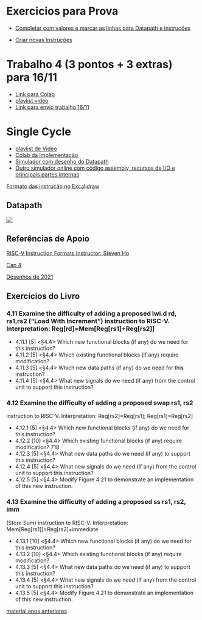 # Exercicios para Prova

* [Completar com valores e marcar as linhas para Datapath e instruções](https://www.youtube.com/playlist?list=PLcvOyD_LMr6lwiTYTHD-EwGMW3T9gLIkK)

* [Criar novas Instruções]()
  
# Trabalho 4 (3 pontos + 3 extras) para 16/11

* [Link para Colab](https://colab.research.google.com/drive/1fK1KoWXSxkAaw4NLHXgh6Xnwi8SYUcVT?usp=sharing)
* [playlist video](https://www.youtube.com/playlist?list=PLcvOyD_LMr6lJfzPk3wmMqBp7vgL_EtJs)
* [Link para envio trabalho 16/11](https://forms.gle/CrRkhvL1SQmWeYw36)
  
# Single Cycle

* [playlist de Video](https://www.youtube.com/playlist?list=PLcvOyD_LMr6nd3-M5_7Ta5kHfxNqvAl67)
* [Colab da Implementação](https://colab.research.google.com/drive/1zu_QOlFuqM9g_nA5l16GKRIin5B0KbEA?usp=sharing)
* [Simulador com desenho do Datapath](https://jesse-r-s-hines.github.io/RISC-V-Graphical-Datapath-Simulator/)
* [Outro simulador online com código assembly, recursos de I/O e principais partes internas](https://eseo-tech.github.io/emulsiV/)

[Formato das instrução no Excalidraw](https://excalidraw.com/#json=OWxmA8vHZD7wwkV6M96rF,XgiiwzUN-kJ1om3G2sZsDg)

## Datapath

![](https://media.cheggcdn.com/media/5b4/5b4b57d4-1cd7-4e95-86d6-edb7caafc215/phpn5NF0U)


## Referências de Apoio

[RISC-V Instruction Formats Instructor: Steven Ho](https://inst.eecs.berkeley.edu/~cs61c/resources/su18_lec/Lecture7.pdf)

[Cap 4](https://docs.google.com/presentation/d/1ztqfccs7TybpBk6Xqyg3BRS_BEc2WtihyqBCcf3xrYM/edit?usp=sharing)

[Desenhos de 2021](https://github.com/arduinoufv/inf250/tree/master/Processador_single_RISCV/download)

## Exercícios do Livro 
### 4.11 Examine the difficulty of adding a proposed lwi.d rd, rs1,rs2 (“Load With Increment”) instruction to RISC-V. Interpretation: Reg[rd]=Mem[Reg[rs1]+Reg[rs2]]
* 4.11.1 [5] <§4.4> Which new functional blocks (if any) do we need
for this instruction?
* 4.11.2 [5] <§4.4> Which existing functional blocks (if any) require
modification?
* 4.11.3 [5] <§4.4> Which new data paths (if any) do we need for
this instruction?
* 4.11.4 [5] <§4.4> What new signals do we need (if any) from the
control unit to support this instruction?
### 4.12 Examine the difficulty of adding a proposed swap rs1, rs2
instruction to RISC-V.
Interpretation: Reg[rs2]=Reg[rs1]; Reg[rs1]=Reg[rs2]
* 4.12.1 [5] <§4.4> Which new functional blocks (if any) do we need
for this instruction?
* 4.12.2 [10] <§4.4> Which existing functional blocks (if any) require
modification?
718
* 4.12.3 [5] <§4.4> What new data paths do we need (if any) to
support this instruction?
* 4.12.4 [5] <§4.4> What new signals do we need (if any) from the
control unit to support this instruction?
* 4.12.5 [5] <§4.4> Modify Figure 4.21 to demonstrate an
implementation of this new instruction.

### 4.13 Examine the difficulty of adding a proposed ss rs1, rs2, imm
(Store Sum) instruction to RISC-V.
Interpretation: Mem[Reg[rs1]]=Reg[rs2]+immediate
* 4.13.1 [10] <§4.4> Which new functional blocks (if any) do we
need for this instruction?
* 4.13.2 [10] <§4.4> Which existing functional blocks (if any) require
modification?
* 4.13.3 [5] <§4.4> What new data paths do we need (if any) to
support this instruction?
* 4.13.4 [5] <§4.4> What new signals do we need (if any) from the
control unit to support this instruction?
* 4.13.5 [5] <§4.4> Modify Figure 4.21 to demonstrate an
implementation of this new instruction.

[material anos anteriores](https://github.com/arduinoufv/inf250/tree/master/Processador_single_RISCV)
